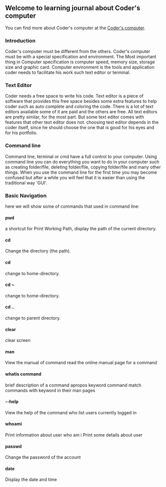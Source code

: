 ## Welcome to learning journal about Coder's computer


You can find more about Coder's computer at the [Coder's computer](https://ahmadhirthani.github.io/learning-journal/coders_computer).

### Introduction
Coder's computer must be different from the others. Coder's computer must be with a special specification and environment. The Most important thing in Computer specification is computer speed, memory size, storage size and graphic card. Computer environment is the tools and application coder needs to facilitate his work such text editor or terminal. 

### Text Editor
Coder needs a free space to write his code. Text editor is a piece of software that provides this free space besides some extra features to help coder such as auto complete and coloring the code. There is a lot of text editors available some of it are paid and the others are free. All text editors are pretty similar, for the most part. But some text editor comes with features that other text editor does not. choosing text editor depends in the coder itself, since he should choose the one that is good for his eyes and for his portfolio.

### Command line
Command line, terminal or cmd have a full control to your computer. Using command line you can do everything you want to do in your computer such as creating folder/file, deleting folder/file, copying folder/file and many other things. When you use the command line for the first time you may become confused but after a while you will feel that it is easier than using the traditional way 'GUI'.

### Basic Navigation
here we will show some of commands that used in command line:
#### pwd 
  a shortcut for Print Working Path, display the path of the current directory.
#### cd <dir>
  Change the directory (the path).
#### cd 
  change to home-directory.
#### cd ~
  change to home-directory.
#### cd .. 
  change to parent directory.
#### clear 
  clear screen
#### man <command> 
  View the manual of command read the online manual page for a command
#### whatis command 
  brief description of a command apropos keyword command match commands with keyword in their man pages
#### <command> --help 
  View the help of the command   who list users currently logged in
#### whoami 
  Print information about user who am i Print some details about user   
#### passwd 
  Change the password of the account
#### date 
  Display the date and time

